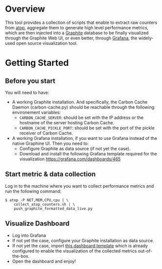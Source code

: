 # Overview
This tool provides a collection of scripts that enable to extract raw counters from [atop](http://www.atoptool.nl/), 
aggregate them to generate high level performance metrics, which are then injected into a [Graphite](https://graphiteapp.org/) database 
to be finally visualized through the Graphite Web UI, or even better, through [Grafana](http://grafana.org/), the widely-used  open source visualization tool.


# Getting Started

## Before you start
You will need to have:
* A working Graphite installation.
  And specifically, the Carbon Cache Daemon (carbon-cache.py) should be reachable through the following environement variables:
  * `CARBON_CACHE_SERVER`: should be set with the IP address or the hostname of the server hosting Carbon Cache.
  * `CARBON_CACHE_PICKLE_PORT`: should be set with the port of the pickle receiver of Carbon Cache.
* A working Grafana installation, if you want to use Grafana instead of the native Graphine UI.
  Then you need to:
  * Configure Graphite as data source (if not yet the case).
  * Download and install the following Grafana template required for the visualization https://grafana.com/dashboards/465

## Start metric & data collection
Log in to the machine where you want to collect performance metrics and run the following command:
```
$ atop -P NET,MEM,CPU,cpu | \
	collect_atop_counters.sh | \
	push_graphite_formatted_data_live.py
```

## Visualize Dashboard
* Log into Grafana
* If not yet the case, configure your Graphite installation as data source.
* If not yet the case, import [this dashboard template](https://grafana.com/dashboards/465) which is already configured to enable the visualization of the collected metrics out-of-the-box.
* Open the dashboard and enjoy!
